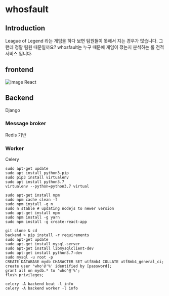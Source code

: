 # whosfault

## Introduction
League of Legend 라는 게임을 하다 보면 팀원들이 못해서 지는 경우가 많습니다.
그런데 정말 팀원 때문일까요?
whosfault는 누구 때문에 게임이 졌는지 분석하는 롤 전적서비스 입니다.


## frontend
![image](https://user-images.githubusercontent.com/59424336/111421448-55a52b80-8730-11eb-81a3-cefa6bf66b6b.png)
React

## Backend
Django
### Message broker
Redis 기반




### Worker
Celery


```
sudo apt-get update
sudo apt install python3-pip
sudo pip3 install virtualenv
sudo apt install python3.7
virtualenv --python=python3.7 virtual

sudo apt-get install npm
sudo npm cache clean -f
sudo npm install -g n
sudo n stable # updating nodejs to newer version
sudo apt-get install npm
sudo npm install -g yarn
sudo npm install -g create-react-app
```

```
git clone & cd
backend > pip install -r requirements
sudo apt-get update
sudo apt-get install mysql-server
sudo apt-get install libmysqlclient-dev
sudo apt-get install python3.7-dev
sudo mysql -u root -p
CREATE DATABASE mydb CHARACTER SET utf8mb4 COLLATE utf8mb4_general_ci;
create user 'who'@'%' identified by [password];
grant all on mydb.* to 'who'@'%';
flush privileges;
```
```
celery -A backend beat -l info 
celery -A backend worker -l info 
```
